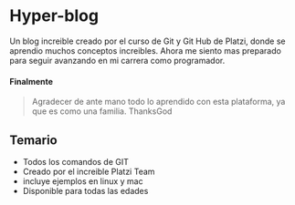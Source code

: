 # Hyper-blog
Un blog increible creado por el curso de Git y Git Hub de Platzi, donde se aprendio muchos conceptos increibles. Ahora me siento mas preparado para seguir avanzando en mi carrera como programador.

#### Finalmente

> Agradecer de ante mano todo lo aprendido con esta plataforma, ya que es como una familia. ThanksGod

## Temario

* Todos los comandos de GIT
* Creado por el increible Platzi Team
* incluye ejemplos en linux y mac
* Disponible para todas las edades